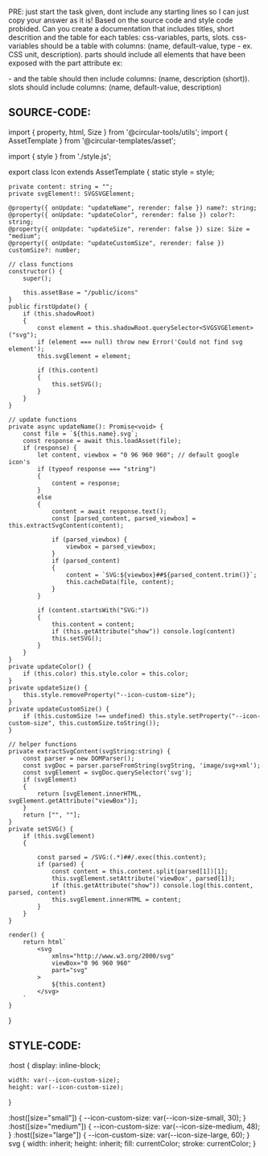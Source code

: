 PRE: just start the task given, dont include any starting lines so I can just copy your answer as it is!
 Based on the source code and style code probided. Can you create a documentation that includes titles, short descrition and the table for each tables: css-variables, parts, slots.
css-variables should be a table with columns: (name, default-value, type - ex. CSS unit, description).
parts should include all elements that have been exposed with the part attribute ex: <p part='foo'> - and the table should then include columns: (name, description (short)).
slots should include columns: (name, default-value, description)

## SOURCE-CODE:
import { property, html, Size } from '@circular-tools/utils';
import { AssetTemplate } from '@circular-templates/asset';

import { style } from './style.js';

export class Icon extends AssetTemplate {
    static style = style;
    
    private content: string = "";
    private svgElement!: SVGSVGElement;

    @property({ onUpdate: "updateName", rerender: false }) name?: string;
    @property({ onUpdate: "updateColor", rerender: false }) color?: string;
    @property({ onUpdate: "updateSize", rerender: false }) size: Size = "medium";
    @property({ onUpdate: "updateCustomSize", rerender: false }) customSize?: number;

    // class functions
    constructor() {
        super();

        this.assetBase = "/public/icons"
    }
    public firstUpdate() {
        if (this.shadowRoot)
        {
            const element = this.shadowRoot.querySelector<SVGSVGElement>("svg");
            if (element === null) throw new Error('Could not find svg element');
            this.svgElement = element;

            if (this.content)
            {
                this.setSVG();
            }
        }
    }

    // update functions
    private async updateName(): Promise<void> {
        const file = `${this.name}.svg`;
        const response = await this.loadAsset(file);
        if (response) {
            let content, viewbox = "0 96 960 960"; // default google icon's
            if (typeof response === "string")
            {
                content = response;
            }
            else 
            {
                content = await response.text();
                const [parsed_content, parsed_viewbox] = this.extractSvgContent(content);

                if (parsed_viewbox) {
                    viewbox = parsed_viewbox;
                }
                if (parsed_content) 
                {
                    content = `SVG:${viewbox}##${parsed_content.trim()}`;
                    this.cacheData(file, content);
                }
            }

            if (content.startsWith("SVG:"))
            {
                this.content = content;
                if (this.getAttribute("show")) console.log(content)
                this.setSVG();
            }
        }
    }
    private updateColor() {
        if (this.color) this.style.color = this.color;
    }
    private updateSize() {
        this.style.removeProperty("--icon-custom-size");    
    }
    private updateCustomSize() {
        if (this.customSize !== undefined) this.style.setProperty("--icon-custom-size", this.customSize.toString());
    }

    // helper functions
    private extractSvgContent(svgString:string) {
        const parser = new DOMParser();
        const svgDoc = parser.parseFromString(svgString, 'image/svg+xml');
        const svgElement = svgDoc.querySelector('svg');
        if (svgElement)
        {
            return [svgElement.innerHTML, svgElement.getAttribute("viewBox")];
        }
        return ["", ""];
    }
    private setSVG() {
        if (this.svgElement)
        {

            const parsed = /SVG:(.*)##/.exec(this.content);
            if (parsed) {
                const content = this.content.split(parsed[1])[1];
                this.svgElement.setAttribute('viewBox', parsed[1]);
                if (this.getAttribute("show")) console.log(this.content, parsed, content)
                this.svgElement.innerHTML = content;
            }
        }
    }

    render() {
        return html`
            <svg 
                xmlns="http://www.w3.org/2000/svg" 
                viewBox="0 96 960 960"
                part="svg"
            >
                ${this.content}
            </svg>
        `
    }
}
## STYLE-CODE:
:host {
    display: inline-block;

    width: var(--icon-custom-size);
    height: var(--icon-custom-size);
}

:host([size="small"]) {
    --icon-custom-size: var(--icon-size-small, 30);
}
:host([size="medium"]) {
    --icon-custom-size: var(--icon-size-medium, 48);
}
:host([size="large"]) {
    --icon-custom-size: var(--icon-size-large, 60);
}
svg {
    width: inherit;
    height: inherit;
    fill: currentColor;
    stroke: currentColor;
}
